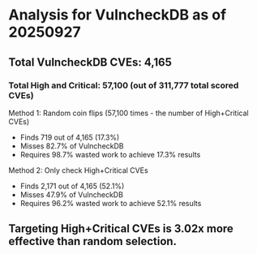 # Analysis for VulncheckDB as of 20250927

## Total VulncheckDB CVEs: 4,165
### Total High and Critical: 57,100 (out of 311,777 total scored CVEs)

Method 1: Random coin flips (57,100 times - the number of High+Critical CVEs)
  - Finds 719 out of 4,165 (17.3%)
  - Misses 82.7% of VulncheckDB
  - Requires 98.7% wasted work to achieve 17.3% results

Method 2: Only check High+Critical CVEs
  - Finds 2,171 out of 4,165 (52.1%)
  - Misses 47.9% of VulncheckDB
  - Requires 96.2% wasted work to achieve 52.1% results

## Targeting High+Critical CVEs is 3.02x more effective than random selection.
